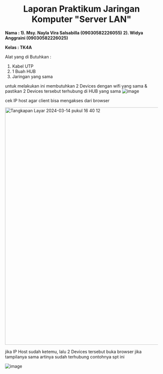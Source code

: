 <div style="text-align: center;">
    <h1> Laporan Praktikum Jaringan Komputer "Server LAN" </h1>
</div>

**Nama : 1). Msy. Nayla Vira Salsabilla (09030582226055)**
       **2). Widya Anggraini (09030582226025)**

**Kelas : TK4A** 


Alat yang di Butuhkan :
1. Kabel UTP
2. 1 Buah HUB
3. Jaringan yang sama

untuk melakukan ini membutuhkan 2 Devices dengan wifi yang sama & pastikan 2 Devices tersebut terhubung di HUB yang sama 
![image](https://github.com/Naylavira/Laporan-Jaringan-Komputer/assets/151722965/596e8de5-f0a3-49a1-b306-2713efbb84e2)

cek IP host agar client bisa mengakses dari browser

<img width="781" alt="Tangkapan Layar 2024-03-14 pukul 16 40 12" src="https://github.com/Naylavira/Laporan-Jaringan-Komputer/assets/151722965/daeae253-267f-4dfc-8538-4912be63f08c"> 

jika IP Host sudah ketemu, lalu 2 Devices tersebut buka browser jika tampilanya sama artinya sudah terhubung
contohnya spt ini

![image](https://github.com/Naylavira/Laporan-Jaringan-Komputer/assets/151722965/8fbb4a99-c2c0-44b4-a507-9a6ad9a3cf54)
